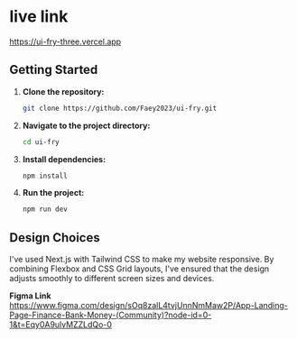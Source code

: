 # live link

https://ui-fry-three.vercel.app

## Getting Started

1. **Clone the repository:**

   ```bash
   git clone https://github.com/Faey2023/ui-fry.git

   ```

2. **Navigate to the project directory:**

   ```bash
   cd ui-fry
   ```

3. **Install dependencies:**

   ```bash
   npm install
   ```

4. **Run the project:**
   ```bash
   npm run dev
   ```

## Design Choices

I've used Next.js with Tailwind CSS to make my website responsive. By combining Flexbox and CSS Grid layouts, I've ensured that the design adjusts smoothly to different screen sizes and devices.

**Figma Link**
https://www.figma.com/design/sOq8zalL4tvjUnnNmMaw2P/App-Landing-Page-Finance-Bank-Money-(Community)?node-id=0-1&t=Eqy0A9ulvMZZLdQo-0
